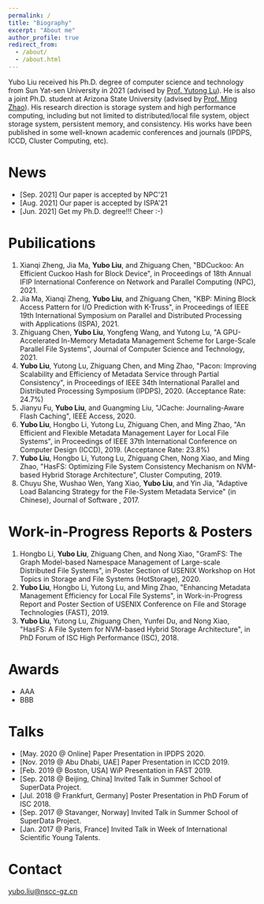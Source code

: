 ```yaml
---
permalink: /
title: "Biography"
excerpt: "About me"
author_profile: true
redirect_from: 
  - /about/
  - /about.html
---
```


Yubo Liu received his Ph.D. degree of computer science and technology from Sun Yat-sen University in 2021 (advised by [Prof. Yutong Lu](https://cse.sysu.edu.cn/content/2483)). He is also a joint Ph.D. student at Arizona State University (advised by [Prof. Ming Zhao](http://visa.lab.asu.edu/web/people/mingzhao/)). His research direction is storage system and high performance computing, including but not limited to distributed/local file system, object storage system, persistent memory, and consistency. His works have been published in some well-known academic conferences and journals (IPDPS, ICCD, Cluster Computing, etc).


News
======
* [Sep. 2021] Our paper is accepted by NPC'21
* [Aug. 2021] Our paper is accepted by ISPA'21
* [Jun. 2021] Get my Ph.D. degree!!! Cheer :-)


Pubilications
======
1. Xianqi Zheng, Jia Ma, **Yubo Liu**, and Zhiguang Chen, "BDCuckoo: An Efficient Cuckoo Hash for Block Device", in Proceedings of 18th Annual IFIP International Conference on Network and Parallel Computing (NPC), 2021.
1. Jia Ma, Xianqi Zheng, **Yubo Liu**, and Zhiguang Chen, "KBP: Mining Block Access Pattern for I/O Prediction with K-Truss", in Proceedings of IEEE 19th International Symposium on Parallel and Distributed Processing with Applications (ISPA), 2021.
1. Zhiguang Chen, **Yubo Liu**, Yongfeng Wang, and Yutong Lu, "A GPU-Accelerated In-Memory Metadata Management Scheme for Large-Scale Parallel File Systems", Journal of Computer Science and Technology, 2021.
1. **Yubo Liu**, Yutong Lu, Zhiguang Chen, and Ming Zhao, "Pacon: Improving Scalability and Efficiency of Metadata Service through Partial Consistency", in Proceedings of IEEE 34th International Parallel and Distributed Processing Symposium (IPDPS), 2020. (Acceptance Rate: 24.7\%)
1. Jianyu Fu, **Yubo Liu**, and Guangming Liu, "JCache: Journaling-Aware Flash Caching", IEEE Access, 2020.
1. **Yubo Liu**, Hongbo Li, Yutong Lu, Zhiguang Chen, and Ming Zhao, "An Efficient and Flexible Metadata Management Layer for Local File Systems", in Proceedings of IEEE 37th International Conference on Computer Design (ICCD), 2019. (Acceptance Rate: 23.8\%)
1. **Yubo Liu**, Hongbo Li, Yutong Lu, Zhiguang Chen, Nong Xiao, and Ming Zhao, "HasFS: Optimizing File System Consistency Mechanism on NVM-based Hybrid Storage Architecture", Cluster Computing, 2019.
1. Chuyu She, Wushao Wen, Yang Xiao, **Yubo Liu**, and Yin Jia, "Adaptive Load Balancing Strategy for the File-System Metadata Service" (in Chinese), Journal of Software , 2017.


Work-in-Progress Reports & Posters
======
1. Hongbo Li, **Yubo Liu**, Zhiguang Chen, and Nong Xiao, "GramFS: The Graph Model-based Namespace Management of Large-scale Distributed File Systems", in Poster Section of USENIX Workshop on Hot Topics in Storage and File Systems (HotStorage), 2020.
1. **Yubo Liu**, Hongbo Li, Yutong Lu, and Ming Zhao, "Enhancing Metadata Management Efficiency for Local File Systems", in Work-in-Progress Report and Poster Section of USENIX Conference on File and Storage Technologies (FAST), 2019.
1. **Yubo Liu**, Yutong Lu, Zhiguang Chen, Yunfei Du, and Nong Xiao, "HasFS: A File System for NVM-based Hybrid Storage Architecture", in PhD Forum of ISC High Performance (ISC), 2018.


Awards
======
* AAA
* BBB


Talks
======
* [May. 2020 @ Online] Paper Presentation in IPDPS 2020.
* [Nov. 2019 @ Abu Dhabi, UAE] Paper Presentation in ICCD 2019.
* [Feb. 2019 @ Boston, USA] WiP Presentation in FAST 2019.
* [Sep. 2018 @ Beijing, China] Invited Talk in Summer School of SuperData Project.
* [Jul. 2018 @ Frankfurt, Germany] Poster Presentation in PhD Forum of ISC 2018.
* [Sep. 2017 @ Stavanger, Norway] Invited Talk in Summer School of SuperData Project.
* [Jan. 2017 @ Paris, France] Invited Talk in Week of International Scientific Young Talents.


Contact
======
yubo.liu@nscc-gz.cn

